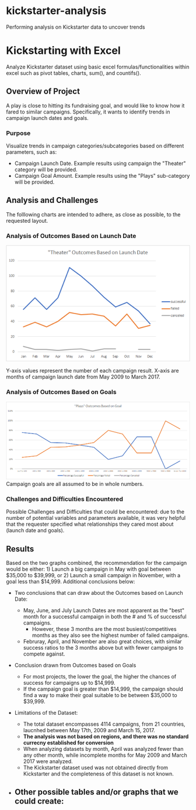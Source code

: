 # kickstarter-analysis
Performing analysis on Kickstarter data to uncover trends

# Kickstarting with Excel
Analyze Kickstarter dataset using basic excel formulas/functionalities within excel such as pivot tables, charts, sum(), and countifs().

## Overview of Project
A play is close to hitting its fundraising goal, and would like to know how it fared to similar campaigns. Specifically, it wants to identify trends in campaign launch dates and goals.

### Purpose
Visualize trends in campaign categories/subcategories based on different parameters, such as:
- Campaign Launch Date. Example results using campaign the "Theater" category will be provided.
- Campaign Goal Amount. Example results using the "Plays" sub-category will be provided.

## Analysis and Challenges
The folllowing charts are intended to adhere, as close as possible, to the requested layout.


### Analysis of Outcomes Based on Launch Date

![Theatre Outcomes vs Launch](Resources/Theater_Outcomes_vs_Launch.png) <br/>

Y-axis values represent the number of each campaign result.
X-axis are months of campaign launch date from May 2009 to March 2017.

### Analysis of Outcomes Based on Goals
![Play Outcomes vs Goals](Resources/Outcomes_vs_Goals.png) <br/>
Campaign goals are all assumed to be in whole numbers.

### Challenges and Difficulties Encountered

Possible Challenges and Difficulties that could be encountered: due to the number of potential variables and parameters available, it was very helpful that the requester specified what relationships they cared most about (launch date and goals).

## Results

Based on the two graphs combined, the recommendation for the campaign would be either: 1) Launch a big campaign in May with goal between $35,000 to $39,999, or 2) Launch a small campaign in November, with a goal less than $14,999. Additional conclusions below:

- Two conclusions that can draw about the Outcomes based on Launch Date:
  - May, June, and July Launch Dates are most apparent as the "best" month for a successful campaign in both the # and % of successful campaigns.
    - However, these 3 months are the most busiest/competitives months as they also see the highest number of failed campaigns. 
  - Februray, April, and November are also great choices, with similar success ratios to the 3 months above but with fewer campaigns to compete against.

- Conclusion drawn from Outcomes based on Goals
  - For most projects, the lower the goal, the higher the chances of success for campaigns up to $14,999.
  - If the campaign goal is greater than $14,999, the campaign should find a way to make their goal suitable to be between $35,000 to $39,999.

- Limitations of the Dataset:
  - The total dataset encompasses 4114 campaigns, from 21 countries, laucnhed between May 17th, 2009 and March 15, 2017.
  - **The analysis was not based on regions, and there was no standard currecny established for conversion**
  - When analyzing datasets by month, April was analyzed fewer than any other month, while incomplete months for May 2009 and March 2017 were analyzed.
  - The Kickstarter dataset used was not obtained directly from Kickstarter and the completeness of this dataset is not known. 


- Other possible tables and/or graphs that we could create:
  - 


